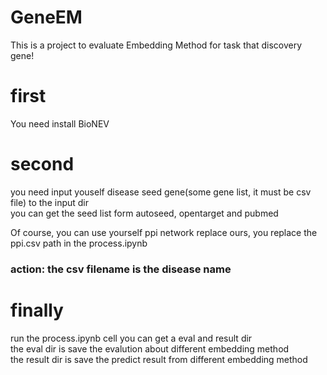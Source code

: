 # GeneEM
This is a project to evaluate Embedding Method for task that discovery gene!
# first 
You need install BioNEV
# second
you need input youself disease seed gene(some gene list, it must be csv file) to the input dir  
you can get the seed list form autoseed, opentarget and pubmed

Of course, you can use yourself ppi network replace ours, you replace the ppi.csv path in the process.ipynb 
### action: the csv filename is the disease name
# finally
run the process.ipynb cell you can get a eval and result dir  
the eval dir is save the evalution about different embedding method  
the result dir is save the predict result from different embedding method  
